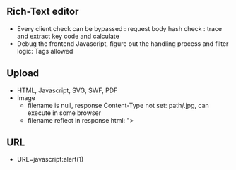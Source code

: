 ## Rich-Text editor
- Every client check can be bypassed : request body hash check : trace and extract key code and calculate
- Debug the frontend Javascript, figure out the handling process and filter logic: Tags allowed 


## Upload
- HTML, Javascript, SVG, SWF, PDF
- Image
  - filename is null, response Content-Type not set: path/.jpg, can execute in some browser
  - filename reflect in response html: "><script>alert(1)</script>

## URL
- URL=javascript:alert(1)
